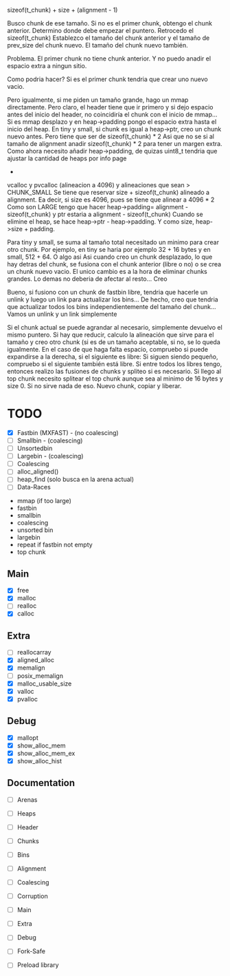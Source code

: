 sizeof(t_chunk) + size + (alignment - 1)

Busco chunk de ese tamaño.
Si no es el primer chunk, obtengo el chunk anterior.
Determino donde debe empezar el puntero.
Retrocedo el sizeof(t_chunk)
Establezco el tamaño del chunk anterior y el tamaño de prev_size del chunk nuevo.
El tamaño del chunk nuevo también.

Problema. El primer chunk no tiene chunk anterior. Y no puedo anadir el espacio extra a ningun sitio.

Como podria hacer?
Si es el primer chunk tendria que crear uno nuevo vacio.

Pero igualmente, si me piden un tamaño grande, hago un mmap directamente. Pero claro, el header tiene que ir primero y si dejo espacio antes del inicio del header, no coincidiría el chunk con el inicio de mmap...
Si es mmap desplazo y en heap->padding pongo el espacio extra hasta el inicio del heap.
En tiny y small, si chunk es igual a heap->ptr, creo un chunk nuevo antes. Pero tiene que ser de sizeof(t_chunk) * 2
Asi que no se si al tamaño de alignment anadir sizeof(t_chunk) * 2 para tener un margen extra.
Como ahora necesito añadir heap->padding, de quizas uint8_t tendria que ajustar la cantidad de heaps por info  page

-

vcalloc y pvcalloc (alineacion a 4096) y alineaciones que sean > CHUNK_SMALL
Se tiene que reservar size + sizeof(t_chunk) alineado a alignment.
Ea decir, si size es 4096, pues se tiene que alinear a 4096 * 2
Como son LARGE tengo que hacer heap->padding= alignment - sizeof(t_chunk) y ptr estaria a alignment - sizeof(t_chunk)
Cuando se elimine el heap, se hace heap->ptr - heap->padding. Y como size, heap->size + padding.

Para tiny y small, se suma al tamaño total necesitado un minimo para crear otro chunk.
Por ejemplo, en tiny se haria por ejemplo 32 + 16 bytes y en small, 512 + 64. O algo asi
Asi cuando creo un chunk desplazado, lo que hay detras del chunk, se fusiona con el chunk anterior (libre o no) o se crea un chunk nuevo vacio.
El unico cambio es a la hora de eliminar chunks grandes. Lo demas no deberia de afectar al resto... Creo

Bueno, si fusiono con un chunk de fastbin libre, tendria que hacerle un unlink y luego un link para actualizar los bins... De hecho, creo que tendria que actualizar todos los bins independientemente del tamaño del chunk... Vamos un unlink y un link simplemente

Si el chunk actual se puede agrandar al necesario, simplemente devuelvo el mismo puntero.
Si hay que reducir, calculo la alineación que sirve para el tamaño y creo otro chunk (si es de un tamaño aceptable, si no, se lo queda igualmente.
En el caso de que haga falta espacio, compruebo si puede expandirse a la derecha, si el siguiente es libre:
Si siguen siendo pequeño, compruebo si el siguiente también está libre. Si entre todos los libres tengo, entonces realizo las fusiones de chunks y spliteo si es necesario.
Si llego al top chunk necesito splitear el top chunk aunque sea al minimo de 16 bytes y size 0.
Si no sirve nada de eso. Nuevo chunk, copiar y liberar.


# TODO

- [X] Fastbin (MXFAST) - (no coalescing)
- [ ] Smallbin - (coalescing)
- [ ] Unsortedbin
- [ ] Largebin - (coalescing)
- [ ] Coalescing
- [ ] alloc_aligned()
- [ ] heap_find (solo busca en la arena actual)
- [ ] Data-Races

- mmap (if too large)
- fastbin
- smallbin
- coalescing
- unsorted bin
- largebin
- repeat if fastbin not empty
- top chunk

## Main

- [X] free
- [X] malloc
- [ ] realloc
- [X] calloc

## Extra

- [ ] reallocarray
- [X] aligned_alloc
- [X] memalign
- [ ] posix_memalign
- [X] malloc_usable_size
- [X] valloc
- [X] pvalloc

## Debug

- [X] mallopt
- [X] show_alloc_mem
- [X] show_alloc_mem_ex
- [X] show_alloc_hist

## Documentation

- [ ] Arenas
- [ ] Heaps
- [ ] Header
- [ ] Chunks
- [ ] Bins
- [ ] Alignment 
- [ ] Coalescing
- [ ] Corruption

- [ ] Main
- [ ] Extra
- [ ] Debug

- [ ] Fork-Safe
- [ ] Preload library

